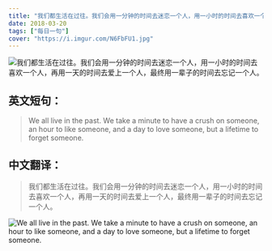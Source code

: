```yaml
---
title: "我们都生活在过往。我们会用一分钟的时间去迷恋一个人，用一小时的时间去喜欢一个人，再用一天的时间去爱上一个人，最终用一辈子的时间去忘记一个人。"
date: 2018-03-20
tags: ["每日一句"]
cover: "https://i.imgur.com/N6FbFU1.jpg"
---
```


![我们都生活在过往。我们会用一分钟的时间去迷恋一个人，用一小时的时间去喜欢一个人，再用一天的时间去爱上一个人，最终用一辈子的时间去忘记一个人。](https://i.imgur.com/TuTQS0O.jpg)

## 英文短句：
> We all live in the past. We take a minute to have a crush on someone, an hour to like someone, and a day to love someone, but a lifetime to forget someone.

<!--more-->

## 中文翻译：
> 我们都生活在过往。我们会用一分钟的时间去迷恋一个人，用一小时的时间去喜欢一个人，再用一天的时间去爱上一个人，最终用一辈子的时间去忘记一个人。

![We all live in the past. We take a minute to have a crush on someone, an hour to like someone, and a day to love someone, but a lifetime to forget someone.](https://i.imgur.com/ZoEGBlR.jpg)

